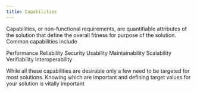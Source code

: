 ```yaml
---
title: Capabilities
---
```


Capabilities, or non-functional requirements, are quantifiable attributes of the solution that define the overall fitness for purpose of the solution. Common capabilities include 

Performance
Reliability 
Security
Usability 
Maintainability 
Scalability 
Verifiability 
Interoperability

While all these capabilities are desirable only a few need to be targeted for most solutions. Knowing which are important and defining target values for your solution is vitally important 
